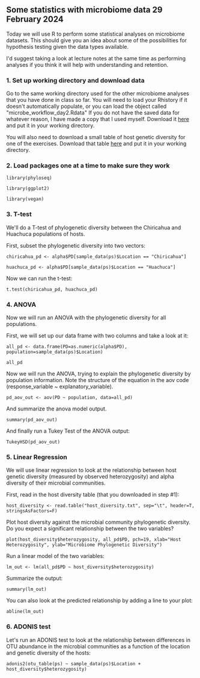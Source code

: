 ## Some statistics with microbiome data 29 February 2024

Today we will use R to perform some statistical analyses on microbiome datasets. This should give you an idea about some 
of the possibilities for hypothesis testing given the data types available.

I'd suggest taking a look at lecture notes at the same time as performing analyses if you think it will help with
understanding and retention.

### 1. Set up working directory and download data

Go to the same working directory used for the other microbiome analyses that you have done in class so far. You will need to
load your Rhistory if it doesn't automatically populate, or you can load the object called "microbe_workflow_day2.Rdata" 
If you do not have the saved data for whatever reason, I have made a copy that I used myself. Download it 
[here](https://drive.google.com/file/d/1E0_NrX0AsbOpX71Qek9tYMRXy0TJdUCz/view?usp=drive_link) 
and put it in your working directory.

You will also need to download a small table of host genetic diversity for one of the exercises. Download that table 
[here](https://drive.google.com/open?id=1sXynwQm-UAsuM0G6sKuGLUv42763vkCb) and put it in your working directory.

### 2. Load packages one at a time to make sure they work

    library(phyloseq)

    library(ggplot2)

    library(vegan)

### 3. T-test

We'll do a T-test of phylogenetic diversity between the Chiricahua and Huachuca populations of hosts.

First, subset the phylogenetic diversity into two vectors:

    chiricahua_pd <- alpha$PD[sample_data(ps)$Location == "Chiricahua"]

    huachuca_pd <- alpha$PD[sample_data(ps)$Location == "Huachuca"]

Now we can run the t-test:

    t.test(chiricahua_pd, huachuca_pd)

### 4. ANOVA

Now we will run an ANOVA with the phylogenetic diversity for all populations.

First, we will set up our data frame with two columns and take a look at it:

    all_pd <- data.frame(PD=as.numeric(alpha$PD), population=sample_data(ps)$Location)

    all_pd
    
Now we will run the ANOVA, trying to explain the phylogenetic diversity by population information. Note the structure of the 
equation in the aov code (response_variable ~ explanatory_variable).

    pd_aov_out <- aov(PD ~ population, data=all_pd)

And summarize the anova model output.

    summary(pd_aov_out)
    
And finally run a Tukey Test of the ANOVA output:

    TukeyHSD(pd_aov_out)

### 5. Linear Regression

We will use linear regression to look at the relationship between host genetic diversity (measured by observed heterozygosity)
and alpha diversity of their microbial communities.

First, read in the host diversity table (that you downloaded in step #1):

    host_diversity <- read.table("host_diversity.txt", sep="\t", header=T, stringsAsFactors=F)

Plot host diversity against the microbial community phylogenetic diversity. Do you expect a significant relationship between the two variables?

    plot(host_diversity$heterozygosity, all_pd$PD, pch=19, xlab="Host Heterozygosity", ylab="Microbiome Phylogenetic Diversity")

Run a linear model of the two variables:

    lm_out <- lm(all_pd$PD ~ host_diversity$heterozygosity)

Summarize the output:

    summary(lm_out)
    
You can also look at the predicted relationship by adding a line to your plot:

    abline(lm_out)

### 6. ADONIS test

Let's run an ADONIS test to look at the relationship between differences in OTU abundance in the microbial communities as a
function of the location and genetic diversity of the hosts:

    adonis2(otu_table(ps) ~ sample_data(ps)$Location + host_diversity$heterozygosity)

